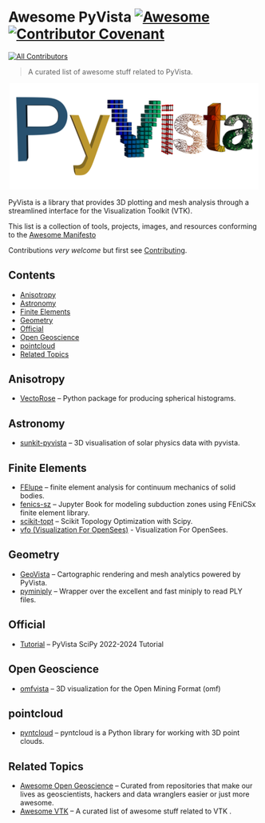 # Awesome PyVista [![Awesome](https://cdn.rawgit.com/sindresorhus/awesome/d7305f38d29fed78fa85652e3a63e154dd8e8829/media/badge.svg)](https://github.com/sindresorhus/awesome) [![Contributor Covenant](https://img.shields.io/badge/Contributor%20Covenant-2.1-4baaaa.svg)](CODE_OF_CONDUCT.md)

<!-- ALL-CONTRIBUTORS-BADGE:START - Do not remove or modify this section -->

[![All Contributors](https://img.shields.io/badge/all_contributors-2-orange.svg?style=flat-square)](#contributors-)

<!-- ALL-CONTRIBUTORS-BADGE:END -->

> A curated list of awesome stuff related to PyVista.

<p align="center">
    <img src="https://github.com/pyvista/pyvista/blob/main/doc/source/_static/pyvista_logo.svg" alt="pyvista_logo_sm" width="500"/>
</p>

PyVista is a library that provides 3D plotting and mesh analysis through a streamlined interface for the Visualization Toolkit (VTK).

This list is a collection of tools, projects, images, and resources conforming to the [Awesome Manifesto](https://github.com/sindresorhus/awesome/blob/main/awesome.md)

Contributions _very welcome_ but first see [Contributing](CONTRIBUTING.md).

## Contents

<!-- START doctoc generated TOC please keep comment here to allow auto update -->
<!-- DON'T EDIT THIS SECTION, INSTEAD RE-RUN doctoc TO UPDATE -->

- [Anisotropy](#anisotropy)
- [Astronomy](#astronomy)
- [Finite Elements](#finite-elements)
- [Geometry](#geometry)
- [Official](#official)
- [Open Geoscience](#open-geoscience)
- [pointcloud](#pointcloud)
- [Related Topics](#related-topics)

<!-- END doctoc generated TOC please keep comment here to allow auto update -->

## Anisotropy

- [VectoRose](https://github.com/bzrudski/vectorose) – Python package for producing spherical histograms.

## Astronomy

- [sunkit-pyvista](https://github.com/sunpy/sunkit-pyvista) – 3D visualisation of solar physics data with pyvista.

## Finite Elements

- [FElupe](https://github.com/adtzlr/felupe) – finite element analysis for continuum mechanics of solid bodies.
- [fenics-sz](https://github.com/cianwilson/fenics-sz) – Jupyter Book for modeling subduction zones using FEniCSx finite element library.
- [scikit-topt](https://github.com/kevin-tofu/scikit-topt) – Scikit Topology Optimization with Scipy.
- [vfo (Visualization For OpenSees)](https://github.com/u-anurag/vfo) - Visualization For OpenSees.

## Geometry

- [GeoVista](https://github.com/bjlittle/geovista) – Cartographic rendering and mesh analytics powered by PyVista.
- [pyminiply](https://github.com/pyvista/pyminiply) – Wrapper over the excellent and fast miniply to read PLY files.

## Official

- [Tutorial](https://github.com/pyvista/pyvista-tutorial) – PyVista SciPy 2022-2024 Tutorial

## Open Geoscience

- [omfvista](https://github.com/OpenGeoVis/omfvista) – 3D visualization for the Open Mining Format (omf)

## pointcloud

- [pyntcloud](https://github.com/daavoo/pyntcloud) – pyntcloud is a Python library for working with 3D point clouds.

## Related Topics

- [Awesome Open Geoscience](https://github.com/softwareunderground/awesome-open-geoscience) – Curated from repositories that make our lives as geoscientists, hackers and data wranglers easier or just more awesome.
- [Awesome VTK](https://github.com/tkoyama010/awesome-vtk) – A curated list of awesome stuff related to VTK .
